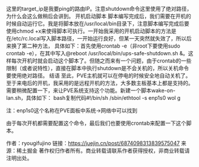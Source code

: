 这里的target_ip是我要ping的路由IP。注意shutdown命令这里使用了绝对路径，为什么会这么做稍后会讲到。
开机启动脚本
脚本编写完成后，我们需要在开机的时候自动运行它。我是将脚本放在/usr/local/bin目录下，注意脚本编写完成后要使用chmod +x来使得脚本可执行。一开始我采用的开机启动脚本的方法是在/etc/rc.local写入脚本路径，一开始运行良好，但某一天突然就失效了，所以后来换了第二种方法，
具体如下：首先使用crontab -e（非root下要使用sudo crontab -e），在其中写入@reboot /usr/local/bin/ups-safe-shutdown.sh &。这样每次开机时就会启动这个脚本了。但随之而来有一个问题，由于crontab的一些限制（或者说特性），直接在脚本中执行shutdown是不会关机的，所以关机命令要使用绝对路径。
结语
至此，PVE主机就可以在停电的时候安全地自动关机了。至于来电后的开机，我采用的是远程开机的方法，大多数主板基本上都是支持的。需要稍微配置一下，来让PVE系统支持这个功能。新建一个脚本wake-on-lan.sh，具体如下：
bash复制代码#!/bin/sh
/sbin/ethtool -s enp1s0 wol g


注：enp1s0这个名称在PVE面板中系统->网络中可以找到

由于每次开机都需要配置这个命令，最后我们也要使用crontab来配置一下这个脚本。

作者：ryougifujino
链接：https://juejin.cn/post/6874098313839575047
来源：稀土掘金
著作权归作者所有。商业转载请联系作者获得授权，非商业转载请注明出处。
